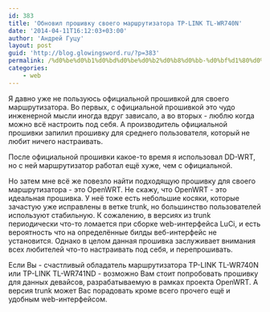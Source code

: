 ```yaml
---
id: 383
title: 'Обновил прошивку своего маршрутизатора TP-LINK TL-WR740N'
date: '2014-04-11T16:12:03+03:00'
author: 'Андрей Гуцу'
layout: post
guid: 'http://blog.glowingsword.ru/?p=383'
permalink: /%d0%be%d0%b1%d0%bd%d0%be%d0%b2%d0%b8%d0%bb-%d0%bf%d1%80%d0%be%d1%88%d0%b8%d0%b2%d0%ba%d1%83-%d1%81%d0%b2%d0%be%d0%b5%d0%b3%d0%be-%d0%bc%d0%b0%d1%80%d1%88%d1%80%d1%83%d1%82%d0%b8%d0%b7%d0%b0%d1%82/
categories:
    - web
---
```


Я давно уже не пользуюсь официальной прошивкой для своего маршрутизатора. Во первых, с официальной прошивкой это чудо инженерной мысли иногда вдруг зависало, а во вторых - люблю когда можно всё настроить под себя. А производитель официальной прошивки запилил прошивку для среднего пользователя, который не любит ничего настраивать.

После официальной прошивки какое-то время я использовал DD-WRT, но с ней маршрутизатор работал ещё хуже, чем с официальной. 

Но затем мне всё же повезло найти подходящую прошивку для своего маршрутизатора - это OpenWRT. Не скажу, что OpenWRT - это идеальная прошивка. У неё тоже есть небольшие косяки, которые зачастую уже исправлены в ветке trunk, но большинство пользователей используют стабильную. К сожалению, в версиях из trunk периодически что-то ломается при сборке web-интерфейса LuCi, и есть вероятность что на определённые билды веб-интерфейс не установится. Однако в целом данная прошивка заслуживает внимания всех любителей что-то настраивать под себя, и перепрошивать. 

Если Вы - счастливый обладатель маршрутизатора TP-LINK TL-WR740N или TP-LINK TL-WR741ND - возможно Вам стоит попробовать прошивку для данных девайсов, разрабатываемую в рамках проекта OpenWRT. А версия trunk может Вас порадовать кроме всего прочего ещё и удобным web-интерфейсом.